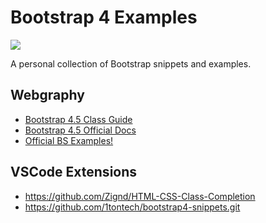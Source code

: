 # Bootstrap 4 Examples

![](./_assets/bs-icon.png)

A personal collection of Bootstrap snippets and examples.

## Webgraphy
- [Bootstrap 4.5 Class Guide](https://docs.google.com/document/d/1lTUVso9mqThbVQUlD7YbJTKmc9dm5cxzffRfJzjYkK4/edit#heading=h.h0ewyqm5e5v)
- [Bootstrap 4.5 Official Docs](https://getbootstrap.com/docs/4.5/getting-started/introduction/)
- [Official BS Examples!](https://getbootstrap.com/docs/4.5/examples/)

## VSCode Extensions
- https://github.com/Zignd/HTML-CSS-Class-Completion
- https://github.com/1tontech/bootstrap4-snippets.git

